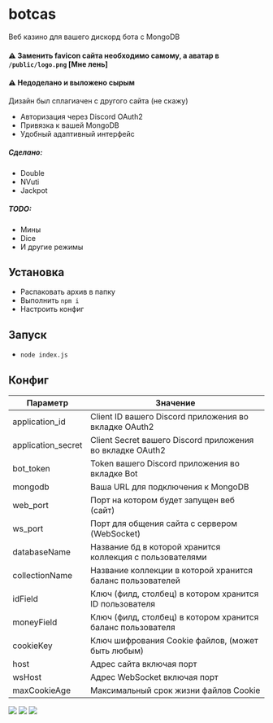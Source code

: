 # botcas
Веб казино для вашего дискорд бота с MongoDB
#### ⚠️ Заменить favicon сайта необходимо самому, а аватар в `/public/logo.png` \[Мне лень]
#### ⚠️ Недоделано и выложено сырым

Дизайн был сплагиачен с другого сайта (не скажу)
- Авторизация через Discord OAuth2
- Привязка к вашей MongoDB 
- Удобный адаптивный интерфейс

##### Сделано:
- Double
- NVuti
- Jackpot
##### TODO:
- Мины
- Dice
- И другие режимы


## Установка
- Распаковать архив в папку
- Выполнить `npm i`
- Настроить конфиг

## Запуск
- `node index.js`

## Конфиг
| Параметр           | Значение                                                    |
| ------------------ | ----------------------------------------------------------- |
| application_id     | Client ID вашего Discord приложения во вкладке OAuth2       |
| application_secret | Client Secret вашего Discord приложения во вкладке OAuth2   |
| bot_token          | Token вашего Discord приложения во вкладке Bot              |
| mongodb            | Ваша URL для подключения к MongoDB                          |
| web_port           | Порт на котором будет запущен веб (сайт)                    |
| ws_port            | Порт для общения сайта с сервером (WebSocket)               |
| databaseName       | Название бд в которой хранится коллекция с пользователями   |
| collectionName     | Название коллекции в которой хранится баланс пользователей  |
| idField            | Ключ (филд, столбец) в котором хранится ID пользователя     |
| moneyField         | Ключ (филд, столбец) в котором хранится баланс пользователя |
| cookieKey          | Ключ шифрования Cookie файлов, (может быть любым)           |
| host               | Адрес сайта включая порт                                    |
| wsHost             | Адрес WebSocket включая порт                                |
| maxCookieAge       | Максимальный срок жизни файлов Cookie                       |

![](https://i.imgur.com/0uuwnU9.png)
![](https://i.imgur.com/eLwKgIS.png)
![](https://i.imgur.com/yg4ZJF9.png)
